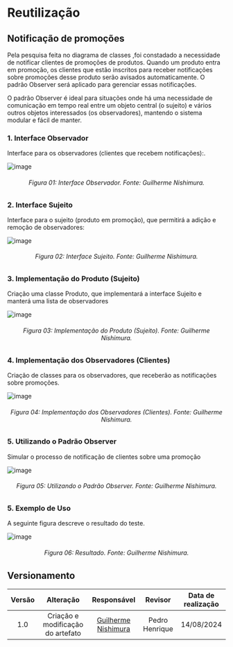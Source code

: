 # Reutilização

## Notificação de promoções 

Pela pesquisa feita no diagrama de classes  ,foi constadado a necessidade de notificar clientes  de promoções de produtos. Quando um produto entra em promoção, os clientes que estão inscritos para receber notificações sobre promoções desse produto serão avisados automaticamente. O padrão Observer será aplicado para gerenciar essas notificações.

O padrão Observer é ideal para situações onde há uma necessidade de comunicação em tempo real entre um objeto central (o sujeito) e vários outros objetos interessados (os observadores), mantendo o sistema modular e fácil de manter.

### 1. Interface Observador

Interface para os observadores (clientes que recebem notificações):.

![image](https://github.com/user-attachments/assets/57567d84-e71b-4cc4-8b91-c32a738b3c4d)


<h6 align = "center">Figura 01: Interface Observador. Fonte: Guilherme Nishimura.</h6>

### 2. Interface Sujeito

Interface para o sujeito (produto em promoção), que permitirá a adição e remoção de observadores:

![image](https://github.com/user-attachments/assets/16d063d5-90ac-40f1-b57b-874c9a2dfb38)


<h6 align = "center">Figura 02: Interface Sujeito. Fonte: Guilherme Nishimura.</h6>

### 3. Implementação do Produto (Sujeito)

Criação uma classe Produto, que implementará a interface Sujeito e manterá uma lista de observadores

![image](https://github.com/user-attachments/assets/69b94ca0-0ec5-4426-b12e-886330e26bb7)


<h6 align = "center">Figura 03: Implementação do Produto (Sujeito). Fonte: Guilherme Nishimura.</h6>

### 4. Implementação dos Observadores (Clientes)

Criação de classes para os observadores, que receberão as notificações sobre promoções.

![image](https://github.com/user-attachments/assets/8767592e-bab6-4778-a899-cf2e8288e98e)


<h6 align = "center">Figura 04: Implementação dos Observadores (Clientes). Fonte: Guilherme Nishimura.</h6>

### 5.  Utilizando o Padrão Observer

Simular o processo de notificação de clientes sobre uma promoção


![image](https://github.com/user-attachments/assets/c53d1322-8439-413b-a93d-33b33d4d4b91)



<h6 align = "center">Figura 05:  Utilizando o Padrão Observer. Fonte: Guilherme Nishimura.</h6>

### 5. Exemplo de Uso

A seguinte figura descreve o resultado do teste.

![image](https://github.com/user-attachments/assets/8fbf30b0-8a8e-4f0e-a312-fb51955b2e58)

<h6 align = "center">Figura 06:  Resultado. Fonte: Guilherme Nishimura.</h6>


## Versionamento

| Versão | Alteração |  Responsável  | Revisor | Data de realização |
| :------: | :---: | :-----: | :----: | :----: |
| 1.0   | Criação e modificação do artefato  | [Guilherme Nishimura](https://github.com/Guilherme-Nishi) | Pedro Henrique |14/08/2024
